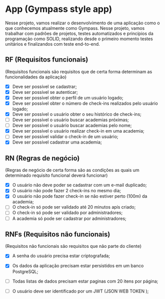 # App (Gympass style app)

Nesse projeto, vamos realizar o desenvolvimento de uma aplicação como o que conhecemos atualmente como Gympass. Nesse projeto, vamos trabalhar com padrões de projetos, testes automatizados e princípios da programação como SOLID, realizando desde o primeiro momento testes unitários e finalizandos com teste end-to-end.

## RF (Requisitos funcionais)
(Requisitos funcionais são requisitos que de certa forma determinam as funcionalidades da aplicação)

- [x] Deve ser possível se cadastrar;
- [x] Deve ser possível se autenticar;
- [x] Deve ser possível obter o perfil de um usuário logado;
- [x] Deve ser possível obter o número de check-ins realizados pelo usuário logado;
- [x] Deve ser possível o usuário obter o seu histórico de check-ins;
- [ ] Deve ser possível o usuário buscar academias próximas;
- [ ] Deve ser possível o usuário buscar academias pelo nome;
- [x] Deve ser possível o usuário realizar check-in em uma academia;
- [ ] Deve ser possível validar o check-in de um usuário;
- [x] Deve ser possível cadastrar uma academia;

## RN (Regras de negócio)
(Regras de negócio de certa forma são as condições as quais um determinado requisito funcional deverá funcionar)

- [x] O usuário não deve poder se cadastrar com um e-mail duplicado;
- [x] O usuário não pode fazer 2 check-ins no mesmo dia;
- [x] O usuário não pode fazer check-in se não estiver perto (100m) da academia;
- [ ] O check-in só pode ser validado até 20 minutos apís criado;
- [ ] O check-in só pode ser validado por administradores;
- [ ] A academia só pode ser cadastrar por administradores;

## RNFs (Requisitos não funcionais)
(Requisitos não funcionais são requisitos que não parte do cliente)

- [x] A senha do usuário precisa estar criptografada;
- [x] Os dados da aplicação precisam estar persistidos em um banco PostgreSQL;
- [ ] Todas listas de dados precisam estar paginas com 20 itens por página;
- [ ] O usuário deve ser identificado por um JWT (JSON WEB TOKEN );



